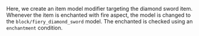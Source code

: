 Here, we create an item model modifier targeting the diamond sword item.
Whenever the item is enchanted with fire aspect, the model is changed to the `block/fiery_diamond_sword` model.
The enchanted is checked using an `enchantment` condition.